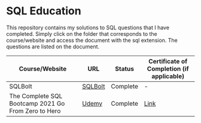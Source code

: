# SQL Education
This repository contains my solutions to SQL questions that I have completed. Simply click on the folder that corresponds to the course/website and access the document with the sql extension. The questions are listed on the document.

Course/Website | URL | Status | Certificate of Completion (if applicable)
----------- | --------------------------------- | ----------- | --------------------------------- |
SQLBolt | [SQLBolt](https://sqlbolt.com/) | Complete | -
The Complete SQL Bootcamp 2021 Go From Zero to Hero | [Udemy](https://www.udemy.com/course/the-complete-sql-bootcamp/) | Complete | [Link](https://github.com/Sheikh-Umar/sql-education/blob/main/the-complete-sql-bootcamp-2021-go-from-zero-to-hero/sheikh-umar-udemy-sql-course-certificate-of-completion.pdf)
